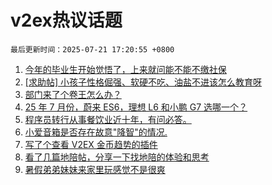 # v2ex热议话题

`最后更新时间：2025-07-21 17:20:55 +0800`

1. [今年的毕业生开始觉悟了，上来就问能不能不缴社保](https://www.v2ex.com/t/1146498)
1. [[求助帖] 小孩子性格倔强、软硬不吃、油盐不进该怎么教育呀](https://www.v2ex.com/t/1146548)
1. [部门来了个卷王怎么办？](https://www.v2ex.com/t/1146518)
1. [25 年 7 月份，蔚来 ES6，理想 L6 和小鹏 G7 选哪一个？](https://www.v2ex.com/t/1146524)
1. [程序员转行从事餐饮业近十年，有问必答。](https://www.v2ex.com/t/1146449)
1. [小爱音箱是否存在故意"降智"的情况.](https://www.v2ex.com/t/1146472)
1. [写了个查看 V2EX 金币趋势的插件](https://www.v2ex.com/t/1146494)
1. [看了几篇地陪帖，分享一下找地陪的体验和思考](https://www.v2ex.com/t/1146579)
1. [暑假弟弟妹妹来家里玩感觉不是很爽](https://www.v2ex.com/t/1146478)

